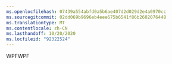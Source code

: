 ```yaml
---
ms.openlocfilehash: 07439a554abfd0a5b6ae407d2d029d2e4a0970cc
ms.sourcegitcommit: 02dd069b9696eb4eee675b6541f86b2602076448
ms.translationtype: MT
ms.contentlocale: zh-CN
ms.lasthandoff: 10/20/2020
ms.locfileid: "92322524"
---
```

<span data-ttu-id="38b2b-101">WPF</span><span class="sxs-lookup"><span data-stu-id="38b2b-101">WPF</span></span>